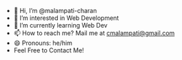 - 👋 Hi, I’m @malampati-charan
- 👀 I’m interested in Web Development
- 🌱 I’m currently learning Web Dev
- 📫 How to reach me? Mail me at cmalampati@gmail.com
- 😄 Pronouns: he/him
- Feel Free to Contact Me!
  

<!---
charan-lee/charan-lee is a ✨ special ✨ repository because its `README.md` (this file) appears on your GitHub profile.
You can click the Preview link to take a look at your changes.
--->
